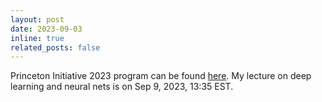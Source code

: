 ```yaml
---
layout: post
date: 2023-09-03
inline: true
related_posts: false
---
```


Princeton Initiative 2023 program can be found [here](https://initiative.princeton.edu/programs/2023-program/). My lecture on deep learning and neural nets is on Sep 9, 2023, 13:35 EST. 